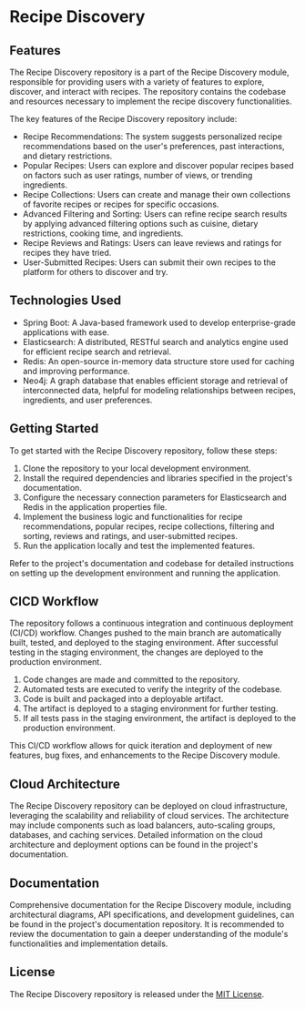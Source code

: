 # Recipe Discovery 

## Features

The Recipe Discovery repository is a part of the Recipe Discovery module, responsible for providing users with a variety of features to explore, discover, and interact with recipes. The repository contains the codebase and resources necessary to implement the recipe discovery functionalities.

The key features of the Recipe Discovery repository include:

- Recipe Recommendations: The system suggests personalized recipe recommendations based on the user's preferences, past interactions, and dietary restrictions.
- Popular Recipes: Users can explore and discover popular recipes based on factors such as user ratings, number of views, or trending ingredients.
- Recipe Collections: Users can create and manage their own collections of favorite recipes or recipes for specific occasions.
- Advanced Filtering and Sorting: Users can refine recipe search results by applying advanced filtering options such as cuisine, dietary restrictions, cooking time, and ingredients.
- Recipe Reviews and Ratings: Users can leave reviews and ratings for recipes they have tried.
- User-Submitted Recipes: Users can submit their own recipes to the platform for others to discover and try.
  
## Technologies Used

- Spring Boot: A Java-based framework used to develop enterprise-grade applications with ease.
- Elasticsearch: A distributed, RESTful search and analytics engine used for efficient recipe search and retrieval.
- Redis: An open-source in-memory data structure store used for caching and improving performance.
- Neo4j: A graph database that enables efficient storage and retrieval of interconnected data, helpful for modeling relationships between recipes, ingredients, and user preferences.
  
## Getting Started

To get started with the Recipe Discovery repository, follow these steps:

1. Clone the repository to your local development environment.
2. Install the required dependencies and libraries specified in the project's documentation.
3. Configure the necessary connection parameters for Elasticsearch and Redis in the application properties file.
4. Implement the business logic and functionalities for recipe recommendations, popular recipes, recipe collections, filtering and sorting, reviews and ratings, and user-submitted recipes.
5. Run the application locally and test the implemented features.

Refer to the project's documentation and codebase for detailed instructions on setting up the development environment and running the application.

## CICD Workflow

The repository follows a continuous integration and continuous deployment (CI/CD) workflow. Changes pushed to the main branch are automatically built, tested, and deployed to the staging environment. After successful testing in the staging environment, the changes are deployed to the production environment.

1. Code changes are made and committed to the repository.
2. Automated tests are executed to verify the integrity of the codebase.
3. Code is built and packaged into a deployable artifact.
4. The artifact is deployed to a staging environment for further testing.
5. If all tests pass in the staging environment, the artifact is deployed to the production environment.

This CI/CD workflow allows for quick iteration and deployment of new features, bug fixes, and enhancements to the Recipe Discovery module.

## Cloud Architecture

The Recipe Discovery repository can be deployed on cloud infrastructure, leveraging the scalability and reliability of cloud services. The architecture may include components such as load balancers, auto-scaling groups, databases, and caching services. Detailed information on the cloud architecture and deployment options can be found in the project's documentation.

## Documentation

Comprehensive documentation for the Recipe Discovery module, including architectural diagrams, API specifications, and development guidelines, can be found in the project's documentation repository. It is recommended to review the documentation to gain a deeper understanding of the module's functionalities and implementation details.

## License

The Recipe Discovery repository is released under the [MIT License](LICENSE).
